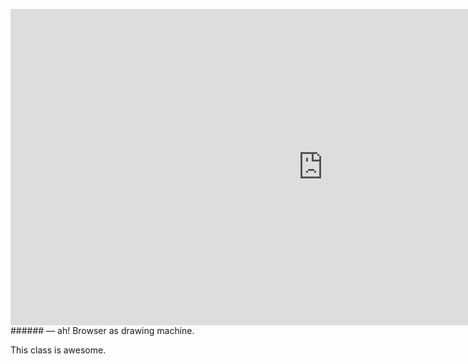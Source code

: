 <a name="resize01"></a>

<iframe src="https://player.vimeo.com/video/298054912" width="1000" height="506" frameborder="0" webkitallowfullscreen mozallowfullscreen allowfullscreen></iframe>
###### — ah! Browser as drawing machine.

This class is awesome.

